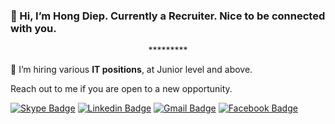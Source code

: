 ### 👋 Hi, I’m Hong Diep. Currently a Recruiter. Nice to be connected with you.
<p align="center"> ********* </p>

👀 I’m hiring various <b style="bold">IT positions</b>, at Junior level and above. 
<p> Reach out to me if you are open to a new opportunity.</p>

[![Skype Badge](https://img.shields.io/badge/-Skype-00AFF0?style=flat-square&logo=Skype&logoColor=white&link=https://join.skype.com/invite/vmA5iuRft3KR)](https://join.skype.com/invite/vmA5iuRft3KR) 
[![Linkedin Badge](https://img.shields.io/badge/-Linkedin-blue?style=flat-square&logo=Linkedin&logoColor=white&link=https://www.linkedin.com/in/dthdiep/)](https://www.linkedin.com/in/dthdiep/) 
[![Gmail Badge](https://img.shields.io/badge/-Gmail-Red?style=flat-square&logo=Gmail&logoColor=white&link=mailto:diepdth-han191@zitga.com.vn)](mailto:diepdth-han191@zitga.com.vn)
[![Facebook Badge](https://img.shields.io/badge/-Facebook-4267B2?style=flat-square&logo=Facebook&logoColor=white&link=https://www.facebook.com/dthdiepp/)](https://www.facebook.com/dthdiepp/)
<!---
dthdiephr/dthdiephr is a ✨ special ✨ repository because its `README.md` (this file) appears on your GitHub profile.
You can click the Preview link to take a look at your changes.
--->
